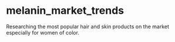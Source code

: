 # melanin_market_trends
Researching the most popular hair and skin products on the market especially for women of color.
